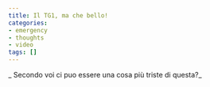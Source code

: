 ```yaml
---
title: Il TG1, ma che bello!
categories:
- emergency
- thoughts
- video
tags: []
---
```

  
_ Secondo voi ci puo essere una cosa più triste di questa?_

